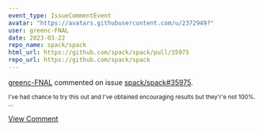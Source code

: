 ```yaml
---
event_type: IssueCommentEvent
avatar: "https://avatars.githubusercontent.com/u/2372949?"
user: greenc-FNAL
date: 2023-03-22
repo_name: spack/spack
html_url: https://github.com/spack/spack/pull/35975
repo_url: https://github.com/spack/spack
---
```


<a href='https://github.com/greenc-FNAL' target='_blank'>greenc-FNAL</a> commented on issue <a href='https://github.com/spack/spack/pull/35975' target='_blank'>spack/spack#35975</a>.

<small>I've had chance to try this out and I've obtained encouraging results but they'r'e not 100%....</small>

<a href='https://github.com/spack/spack/pull/35975' target='_blank'>View Comment</a>